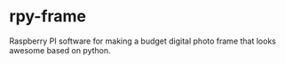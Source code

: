 # rpy-frame
Raspberry PI software for making a budget digital photo frame that looks awesome based on python.
